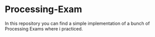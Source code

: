 # Processing-Exam
In this repository you can find a simple implementation of a bunch of Processing Exams where i practiced.
